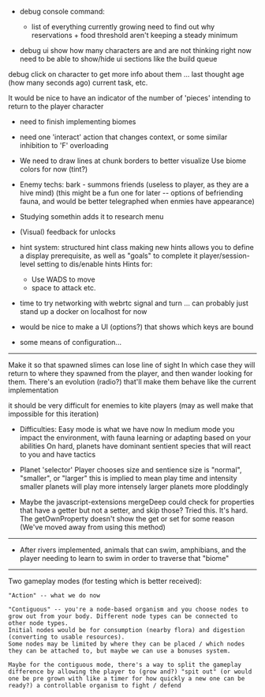 - debug console command:
    - list of everything currently growing
        need to find out why reservations + food threshold aren't keeping a steady minimum

- debug ui
    show how many characters are and are not thinking right now
    need to be able to show/hide ui sections like the build queue

debug click on character to get more info about them ...
    last thought age (how many seconds ago)
    current task, etc.

It would be nice to have an 
    indicator of the number of 'pieces' intending to return to the player character

- need to finish implementing biomes

- need one 'interact' action that changes context, or some similar inhibition to 'F' overloading

- We need to draw lines at chunk borders to better visualize
    Use biome colors for now (tint?)

- Enemy techs:
    bark - summons friends (useless to player, as they are a hive mind)
        (this might be a fun one for later -- options of befriending fauna, and would be better telegraphed when enmies have appearance)

- Studying somethin adds it to research menu

- (Visual) feedback for unlocks

- hint system:
    structured hint class
    making new hints allows you to define a display prerequisite, as well as "goals" to complete it
    player/session-level setting to dis/enable hints
    Hints for:
    - Use WADS to move
    - space to attack
    etc.

- time to try networking with webrtc signal and turn ... can probably just stand up a docker on localhost for now

- would be nice to make a UI (options?) that shows which keys are bound

- some means of configuration...

---

Make it so that spawned slimes can lose line of sight
In which case they will return to where they spawned from the player, and then wander looking for them.
There's an evolution (radio?) that'll make them behave like the current implementation

it should be very difficult for enemies to kite players (may as well make that impossible for this iteration)

- Difficulties: 
    Easy mode is what we have now
    In medium mode you impact the environment, with fauna learning or adapting based on your abilities
    On hard, planets have dominant sentient species that will react to you and have tactics

- Planet 'selector'
    Player chooses size and sentience
    size is "normal", "smaller", or "larger"
        this is implied to mean play time and intensity
        smaller planets will play more intensely
        larger planets more ploddingly

- Maybe the javascript-extensions mergeDeep could check for properties that have a getter but not a setter,
    and skip those?
    Tried this. It's hard. The getOwnProperty doesn't show the get or set for some reason
    (We've moved away from using this method)

---

- After rivers implemented, animals that can swim, amphibians, and the player needing to learn to swim in order to traverse that "biome"

---

Two gameplay modes (for testing which is better received):

    "Action" -- what we do now

    "Contiguous" -- you're a node-based organism and you choose nodes to grow out from your body. Different node types can be connected to other node types. 
    Initial nodes would be for consumption (nearby flora) and digestion (converting to usable resources).
    Some nodes may be limited by where they can be placed / which nodes they can be attached to, but maybe we can use a bonuses system.

    Maybe for the contiguous mode, there's a way to split the gameplay difference by allowing the player to (grow and?) "spit out" (or would one be pre grown with like a timer for how quickly a new one can be ready?) a controllable organism to fight / defend 
